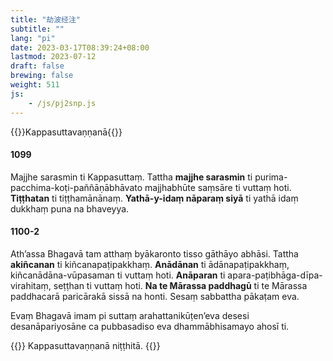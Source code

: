 ```yaml
---
title: "劫波经注"
subtitle: ""
lang: "pi"
date: 2023-03-17T08:39:24+08:00
lastmod: 2023-07-12
draft: false
brewing: false
weight: 511
js:
    - /js/pj2snp.js
---
```


{{<subtitle>}}Kappasuttavaṇṇanā{{</subtitle>}}

#### 1099

Majjhe sarasmin ti Kappasuttaṃ. Tattha **majjhe sarasmin** ti purima-pacchima-koṭi-paññāṇābhāvato majjhabhūte saṃsāre ti vuttaṃ hoti. **Tiṭṭhatan** ti tiṭṭhamānānaṃ. **Yathā-y-idaṃ nāparaṃ siyā** ti yathā idaṃ dukkhaṃ puna na bhaveyya.

#### 1100-2

Ath’assa Bhagavā tam atthaṃ byākaronto tisso gāthāyo abhāsi. Tattha **akiñcanan** ti kiñcanapaṭipakkhaṃ. **Anādānan** ti ādānapaṭipakkhaṃ, kiñcanādāna-vūpasaman ti vuttaṃ hoti. **Anāparan** ti apara-paṭibhāga-dīpa-virahitaṃ, seṭṭhan ti vuttaṃ hoti. **Na te Mārassa paddhagū** ti te Mārassa paddhacarā paricārakā sissā na honti. Sesaṃ sabbattha pākaṭam eva.

Evaṃ Bhagavā imam pi suttaṃ arahattanikūṭen’eva desesi desanāpariyosāne ca pubbasadiso eva dhammābhisamayo ahosī ti.

{{<eof>}}
    Kappasuttavaṇṇanā niṭṭhitā.
{{</eof>}}